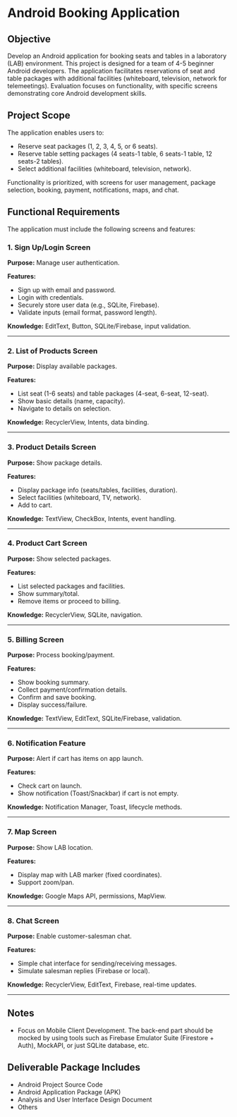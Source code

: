 # Android Booking Application

## Objective
Develop an Android application for booking seats and tables in a laboratory (LAB) environment. This project is designed for a team of 4-5 beginner Android developers. The application facilitates reservations of seat and table packages with additional facilities (whiteboard, television, network for telemeetings). Evaluation focuses on functionality, with specific screens demonstrating core Android development skills.

## Project Scope
The application enables users to:
- Reserve seat packages (1, 2, 3, 4, 5, or 6 seats).
- Reserve table setting packages (4 seats-1 table, 6 seats-1 table, 12 seats-2 tables).
- Select additional facilities (whiteboard, television, network).

Functionality is prioritized, with screens for user management, package selection, booking, payment, notifications, maps, and chat.

## Functional Requirements
The application must include the following screens and features:

### 1. Sign Up/Login Screen
**Purpose:** Manage user authentication.

**Features:**
- Sign up with email and password.
- Login with credentials.
- Securely store user data (e.g., SQLite, Firebase).
- Validate inputs (email format, password length).

**Knowledge:** EditText, Button, SQLite/Firebase, input validation.

---

### 2. List of Products Screen
**Purpose:** Display available packages.

**Features:**
- List seat (1-6 seats) and table packages (4-seat, 6-seat, 12-seat).
- Show basic details (name, capacity).
- Navigate to details on selection.

**Knowledge:** RecyclerView, Intents, data binding.

---

### 3. Product Details Screen
**Purpose:** Show package details.

**Features:**
- Display package info (seats/tables, facilities, duration).
- Select facilities (whiteboard, TV, network).
- Add to cart.

**Knowledge:** TextView, CheckBox, Intents, event handling.

---

### 4. Product Cart Screen
**Purpose:** Show selected packages.

**Features:**
- List selected packages and facilities.
- Show summary/total.
- Remove items or proceed to billing.

**Knowledge:** RecyclerView, SQLite, navigation.

---

### 5. Billing Screen
**Purpose:** Process booking/payment.

**Features:**
- Show booking summary.
- Collect payment/confirmation details.
- Confirm and save booking.
- Display success/failure.

**Knowledge:** TextView, EditText, SQLite/Firebase, validation.

---

### 6. Notification Feature
**Purpose:** Alert if cart has items on app launch.

**Features:**
- Check cart on launch.
- Show notification (Toast/Snackbar) if cart is not empty.

**Knowledge:** Notification Manager, Toast, lifecycle methods.

---

### 7. Map Screen
**Purpose:** Show LAB location.

**Features:**
- Display map with LAB marker (fixed coordinates).
- Support zoom/pan.

**Knowledge:** Google Maps API, permissions, MapView.

---

### 8. Chat Screen
**Purpose:** Enable customer-salesman chat.

**Features:**
- Simple chat interface for sending/receiving messages.
- Simulate salesman replies (Firebase or local).

**Knowledge:** RecyclerView, EditText, Firebase, real-time updates.

---

## Notes
- Focus on Mobile Client Development. The back-end part should be mocked by using tools such as Firebase Emulator Suite (Firestore + Auth), MockAPI, or just SQLite database, etc.

## Deliverable Package Includes
- Android Project Source Code
- Android Application Package (APK)
- Analysis and User Interface Design Document
- Others